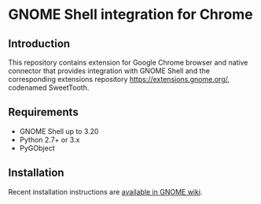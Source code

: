 GNOME Shell integration for Chrome
============================================

Introduction
------------

This repository contains extension for Google Chrome browser and native
connector that provides integration with GNOME Shell and the corresponding
extensions repository https://extensions.gnome.org/, codenamed SweetTooth.

Requirements
------------
 * GNOME Shell up to 3.20
 * Python 2.7+ or 3.x
 * PyGObject

Installation
------------

Recent installation instructions are [available in GNOME wiki](https://wiki.gnome.org/Projects/GnomeShellIntegrationForChrome/Installation).
